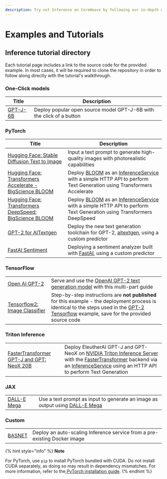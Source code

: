 ```yaml
---
description: Try out Inference on CoreWeave by following our in-depth walkthrough guides
---
```


# Examples and Tutorials

## Inference tutorial directory

Each tutorial page includes a link to the source code for the provided example. In most cases, it will be required to clone the repository in order to follow along directly with the tutorial's walkthrough.

### One-Click models

| Title                          | Description                                                          |
| ------------------------------ | -------------------------------------------------------------------- |
| [GPT-J-6B](models/gpt-j-6b.md) | Deploy popular open source model GPT-J-6B with the click of a button |

### PyTorch

| Title                                                                                                                                  | Description                                                                                                                                                                                                                      |
| -------------------------------------------------------------------------------------------------------------------------------------- | -------------------------------------------------------------------------------------------------------------------------------------------------------------------------------------------------------------------------------- |
| [Hugging Face: Stable Diffusion Text to Image](pytorch/hugging-face/pytorch-hugging-face-diffusers-stable-diffusion-text-to-image.md)  | Input a text prompt to generate high-quality images with photorealistic capabilities                                                                                                                                             |
| [Hugging Face: Transformers Accelerate - BigScience BLOOM](pytorch/hugging-face/pytorch-hugging-face-transformers-bigscience-bloom.md) | Deploy [BLOOM](https://huggingface.co/bigscience/bloom) as an [InferenceService](https://kserve.github.io/website/0.8/get\_started/first\_isvc/) with a simple HTTP API to perform Text Generation using Transformers Accelerate |
| [Hugging Face: Transformers DeepSpeed: BigScience BLOOM](pytorch/hugging-face/pytorch-hugging-face-transformers-bigscience-bloom-1.md) | Deploy [BLOOM](https://huggingface.co/bigscience/bloom) as an [InferenceService](https://kserve.github.io/website/0.8/get\_started/first\_isvc/) with a simple HTTP API to perform Text Generation using Transformers DeepSpeed  |
| [GPT-2 for AITextgen](pytorch/custom-pytorch-aitextgen.md)                                                                             | Deploy the new text generation toolchain for GPT-2, [aitextgen](https://docs.aitextgen.io), using a custom predictor                                                                                                             |
| [FastAI Sentiment](pytorch/custom-sentiment.md)                                                                                        | Deploying a sentiment analyzer built with [FastAI](https://docs.fast.ai/text.html), using a custom predictor                                                                                                                     |

### TensorFlow

|                                                                             |                                                                                                                                                                                                                  |
| --------------------------------------------------------------------------- | ---------------------------------------------------------------------------------------------------------------------------------------------------------------------------------------------------------------- |
| [Open AI GPT-2](tensorflow/gpt-2/)                                          | Serve and use the [OpenAI GPT-2 text generation model](https://github.com/openai/gpt-2) with this multi-part guide                                                                                               |
| [Tensorflow2: Image Classifier](tensorflow/tensorflow2-image-classifier.md) | Step-by-step instructions are **not published** for this example - the deployment process is identical to the steps used in the [GPT-2 Tensorflow](tensorflow/gpt-2/) example, save for the provided source code |

### Triton Inference

|                                                                                                            |                                                                                                                                                                                                                                                                                                                                                                |
| ---------------------------------------------------------------------------------------------------------- | -------------------------------------------------------------------------------------------------------------------------------------------------------------------------------------------------------------------------------------------------------------------------------------------------------------------------------------------------------------- |
| [FasterTransformer GPT-J and GPT: NeoX 20B](triton-inference/triton-inference-server-fastertransformer.md) | Deploy EleutherAI GPT-J and GPT-NeoX on [NVIDIA Triton Inference Server](https://developer.nvidia.com/nvidia-triton-inference-server) with the [FasterTransformer](https://github.com/NVIDIA/FasterTransformer) backend via an [InferenceService](https://kserve.github.io/website/0.8/get\_started/first\_isvc/) using an HTTP API to perform Text Generation |

### JAX

|                                                                                                                                 |                                                                                                                             |
| ------------------------------------------------------------------------------------------------------------------------------- | --------------------------------------------------------------------------------------------------------------------------- |
| [DALL-E Mega](../../training/kubeflow-training-operators/finetune-gpt-neox-20b-with-argo-workflows/jax/jax-dall-e-mini-mega.md) | Use a text prompt as input to generate an image as output using [DALL-E Mega](https://huggingface.co/dalle-mini/dalle-mega) |

### Custom

|                                                                                                                        |                                                                           |
| ---------------------------------------------------------------------------------------------------------------------- | ------------------------------------------------------------------------- |
| [BASNET](../../training/kubeflow-training-operators/finetune-gpt-neox-20b-with-argo-workflows/custom/custom-basnet.md) | Deploy an auto-scaling Inference service from a pre-existing Docker image |

{% hint style="info" %}
**Note**

For PyTorch, use `pip` to install PyTorch bundled with CUDA. Do not install CUDA separately, as doing so may result in dependency mismatches. For more information, refer to the[ PyTorch installation guide](https://pytorch.org/get-started/locally/).
{% endhint %}
